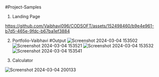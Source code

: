 #Project-Samples 

1) Landing Page


https://github.com/Vaibhavi096/CODSOFT/assets/152498460/b9e4e961-b7d5-465e-9fdc-b67ba1ef3884


  
2) Portfolio-Vaibhavi
#Output 
![Screenshot 2024-03-04 153502](https://github.com/Vaibhavi096/CODSOFT/assets/152498460/a31dae3b-6011-4028-b801-19e90c131fb8)
![Screenshot 2024-03-04 153521](https://github.com/Vaibhavi096/CODSOFT/assets/152498460/f8290879-9f3e-494f-a0ff-9d0f6bb82d84)
![Screenshot 2024-03-04 153532](https://github.com/Vaibhavi096/CODSOFT/assets/152498460/311da833-05c1-4f68-867c-48c704e2a1b3)
![Screenshot 2024-03-04 153541](https://github.com/Vaibhavi096/CODSOFT/assets/152498460/180eb56e-c47d-450c-90f0-33dc67253ab6)

3) Calculator

   
![Screenshot 2024-03-04 200133](https://github.com/Vaibhavi096/CODSOFT/assets/152498460/70e9a71a-50f6-443d-b6e8-ed31c5eda004)

